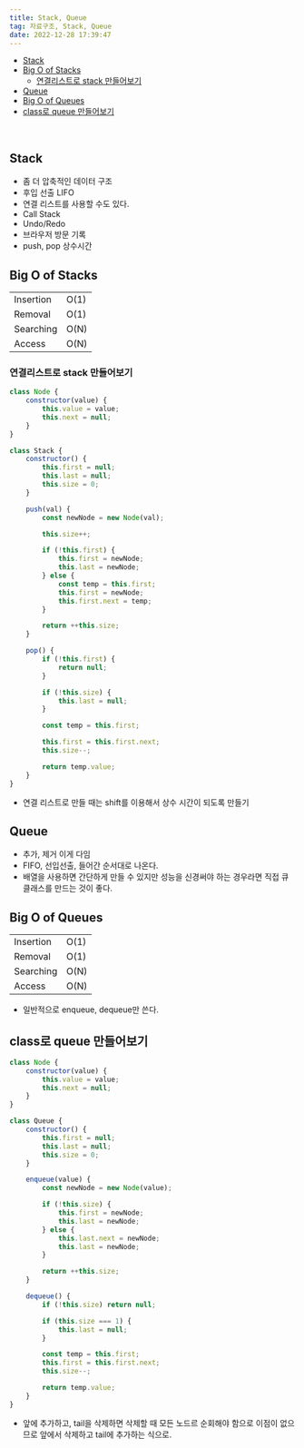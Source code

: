 ```yaml
---
title: Stack, Queue
tag: 자료구조, Stack, Queue
date: 2022-12-28 17:39:47
---
```


- [Stack](#stack)
- [Big O of Stacks](#big-o-of-stacks)
  - [연결리스트로 stack 만들어보기](#연결리스트로-stack-만들어보기)
- [Queue](#queue)
- [Big O of Queues](#big-o-of-queues)
- [class로 queue 만들어보기](#class로-queue-만들어보기)

<br />

## Stack

- 좀 더 압축적인 데이터 구조
- 후입 선출 LIFO
- 연결 리스트를 사용할 수도 있다.
- Call Stack
- Undo/Redo
- 브라우저 방문 기록
- push, pop 상수시간

## Big O of Stacks

|           |      |
| --------- | ---- |
| Insertion | O(1) |
| Removal   | O(1) |
| Searching | O(N) |
| Access    | O(N) |

### 연결리스트로 stack 만들어보기

```js
class Node {
	constructor(value) {
		this.value = value;
		this.next = null;
	}
}

class Stack {
	constructor() {
		this.first = null;
		this.last = null;
		this.size = 0;
	}

	push(val) {
		const newNode = new Node(val);

		this.size++;

		if (!this.first) {
			this.first = newNode;
			this.last = newNode;
		} else {
			const temp = this.first;
			this.first = newNode;
			this.first.next = temp;
		}

		return ++this.size;
	}

	pop() {
		if (!this.first) {
			return null;
		}

		if (!this.size) {
			this.last = null;
		}

		const temp = this.first;

		this.first = this.first.next;
		this.size--;

		return temp.value;
	}
}
```

- 연결 리스트로 만들 때는 shift를 이용해서 상수 시간이 되도록 만들기

## Queue

- 추가, 제거 이게 다임
- FIFO, 선입선출, 들어간 순서대로 나온다.
- 배열을 사용하면 간단하게 만들 수 있지만 성능을 신경써야 하는 경우라면 직접 큐 클래스를 만드는 것이 좋다.

## Big O of Queues

|           |      |
| --------- | ---- |
| Insertion | O(1) |
| Removal   | O(1) |
| Searching | O(N) |
| Access    | O(N) |

- 일반적으로 enqueue, dequeue만 쓴다.

## class로 queue 만들어보기

```js
class Node {
	constructor(value) {
		this.value = value;
		this.next = null;
	}
}

class Queue {
	constructor() {
		this.first = null;
		this.last = null;
		this.size = 0;
	}

	enqueue(value) {
		const newNode = new Node(value);

		if (!this.size) {
			this.first = newNode;
			this.last = newNode;
		} else {
			this.last.next = newNode;
			this.last = newNode;
		}

		return ++this.size;
	}

	dequeue() {
		if (!this.size) return null;

		if (this.size === 1) {
			this.last = null;
		}

		const temp = this.first;
		this.first = this.first.next;
		this.size--;

		return temp.value;
	}
}
```

- 앞에 추가하고, tail을 삭제하면 삭제할 때 모든 노드르 순회해야 함으로 이점이 없으므로 앞에서 삭제하고 tail에 추가하는 식으로.
